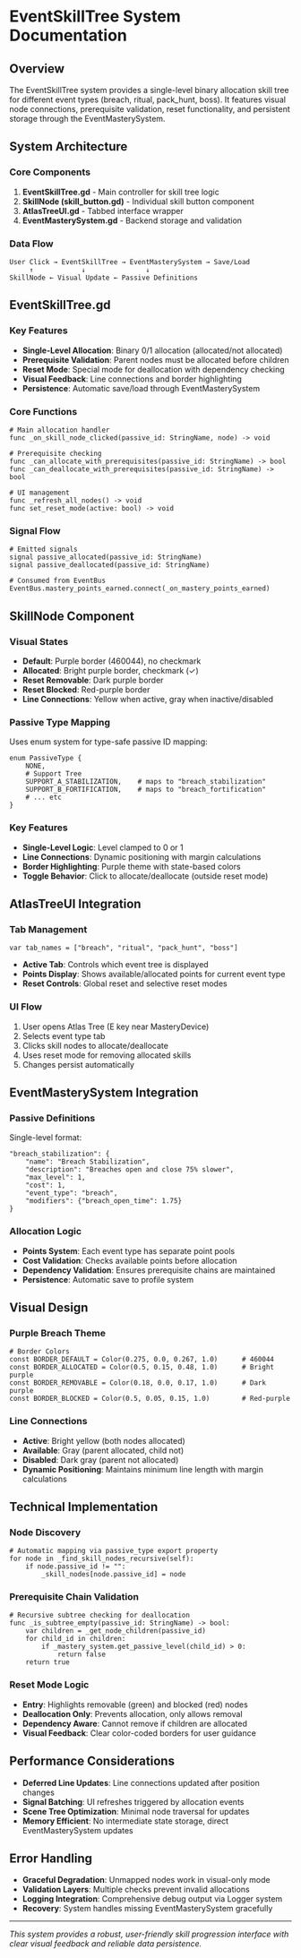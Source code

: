 # EventSkillTree System Documentation

## Overview

The EventSkillTree system provides a single-level binary allocation skill tree for different event types (breach, ritual, pack_hunt, boss). It features visual node connections, prerequisite validation, reset functionality, and persistent storage through the EventMasterySystem.

## System Architecture

### Core Components

1. **EventSkillTree.gd** - Main controller for skill tree logic
2. **SkillNode (skill_button.gd)** - Individual skill button component
3. **AtlasTreeUI.gd** - Tabbed interface wrapper
4. **EventMasterySystem.gd** - Backend storage and validation

### Data Flow

```
User Click → EventSkillTree → EventMasterySystem → Save/Load
     ↑            ↓               ↓
SkillNode ← Visual Update ← Passive Definitions
```

## EventSkillTree.gd

### Key Features

- **Single-Level Allocation**: Binary 0/1 allocation (allocated/not allocated)
- **Prerequisite Validation**: Parent nodes must be allocated before children
- **Reset Mode**: Special mode for deallocation with dependency checking
- **Visual Feedback**: Line connections and border highlighting
- **Persistence**: Automatic save/load through EventMasterySystem

### Core Functions

```gdscript
# Main allocation handler
func _on_skill_node_clicked(passive_id: StringName, node) -> void

# Prerequisite checking
func _can_allocate_with_prerequisites(passive_id: StringName) -> bool
func _can_deallocate_with_prerequisites(passive_id: StringName) -> bool

# UI management
func _refresh_all_nodes() -> void
func set_reset_mode(active: bool) -> void
```

### Signal Flow

```gdscript
# Emitted signals
signal passive_allocated(passive_id: StringName)
signal passive_deallocated(passive_id: StringName)

# Consumed from EventBus
EventBus.mastery_points_earned.connect(_on_mastery_points_earned)
```

## SkillNode Component

### Visual States

- **Default**: Purple border (460044), no checkmark
- **Allocated**: Bright purple border, checkmark (✓)
- **Reset Removable**: Dark purple border
- **Reset Blocked**: Red-purple border
- **Line Connections**: Yellow when active, gray when inactive/disabled

### Passive Type Mapping

Uses enum system for type-safe passive ID mapping:

```gdscript
enum PassiveType {
    NONE,
    # Support Tree
    SUPPORT_A_STABILIZATION,    # maps to "breach_stabilization"
    SUPPORT_B_FORTIFICATION,    # maps to "breach_fortification"
    # ... etc
}
```

### Key Features

- **Single-Level Logic**: Level clamped to 0 or 1
- **Line Connections**: Dynamic positioning with margin calculations
- **Border Highlighting**: Purple theme with state-based colors
- **Toggle Behavior**: Click to allocate/deallocate (outside reset mode)

## AtlasTreeUI Integration

### Tab Management

```gdscript
var tab_names = ["breach", "ritual", "pack_hunt", "boss"]
```

- **Active Tab**: Controls which event tree is displayed
- **Points Display**: Shows available/allocated points for current event type
- **Reset Controls**: Global reset and selective reset modes

### UI Flow

1. User opens Atlas Tree (E key near MasteryDevice)
2. Selects event type tab
3. Clicks skill nodes to allocate/deallocate
4. Uses reset mode for removing allocated skills
5. Changes persist automatically

## EventMasterySystem Integration

### Passive Definitions

Single-level format:
```gdscript
"breach_stabilization": {
    "name": "Breach Stabilization",
    "description": "Breaches open and close 75% slower",
    "max_level": 1,
    "cost": 1,
    "event_type": "breach",
    "modifiers": {"breach_open_time": 1.75}
}
```

### Allocation Logic

- **Points System**: Each event type has separate point pools
- **Cost Validation**: Checks available points before allocation
- **Dependency Validation**: Ensures prerequisite chains are maintained
- **Persistence**: Automatic save to profile system

## Visual Design

### Purple Breach Theme

```gdscript
# Border Colors
const BORDER_DEFAULT = Color(0.275, 0.0, 0.267, 1.0)      # 460044
const BORDER_ALLOCATED = Color(0.5, 0.15, 0.48, 1.0)      # Bright purple
const BORDER_REMOVABLE = Color(0.18, 0.0, 0.17, 1.0)      # Dark purple
const BORDER_BLOCKED = Color(0.5, 0.05, 0.15, 1.0)        # Red-purple
```

### Line Connections

- **Active**: Bright yellow (both nodes allocated)
- **Available**: Gray (parent allocated, child not)
- **Disabled**: Dark gray (parent not allocated)
- **Dynamic Positioning**: Maintains minimum line length with margin calculations

## Technical Implementation

### Node Discovery

```gdscript
# Automatic mapping via passive_type export property
for node in _find_skill_nodes_recursive(self):
    if node.passive_id != "":
        _skill_nodes[node.passive_id] = node
```

### Prerequisite Chain Validation

```gdscript
# Recursive subtree checking for deallocation
func _is_subtree_empty(passive_id: StringName) -> bool:
    var children = _get_node_children(passive_id)
    for child_id in children:
        if _mastery_system.get_passive_level(child_id) > 0:
            return false
    return true
```

### Reset Mode Logic

- **Entry**: Highlights removable (green) and blocked (red) nodes
- **Deallocation Only**: Prevents allocation, only allows removal
- **Dependency Aware**: Cannot remove if children are allocated
- **Visual Feedback**: Clear color-coded borders for user guidance

## Performance Considerations

- **Deferred Line Updates**: Line connections updated after position changes
- **Signal Batching**: UI refreshes triggered by allocation events
- **Scene Tree Optimization**: Minimal node traversal for updates
- **Memory Efficient**: No intermediate state storage, direct EventMasterySystem updates

## Error Handling

- **Graceful Degradation**: Unmapped nodes work in visual-only mode
- **Validation Layers**: Multiple checks prevent invalid allocations
- **Logging Integration**: Comprehensive debug output via Logger system
- **Recovery**: System handles missing EventMasterySystem gracefully

---

*This system provides a robust, user-friendly skill progression interface with clear visual feedback and reliable data persistence.*